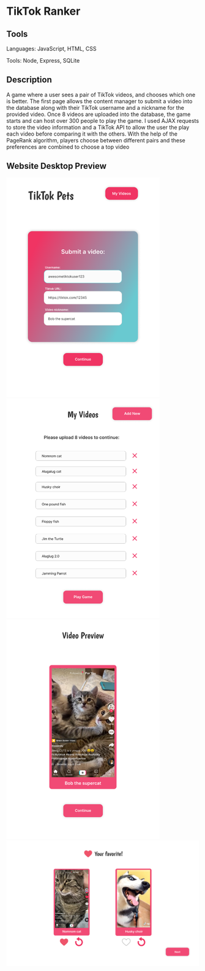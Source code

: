 # TikTok Ranker
## Tools
Languages: JavaScript, HTML, CSS

Tools: Node, Express, SQLite

## Description

A game where a user sees a pair of TikTok videos, and chooses which one is better. The first page allows the content manager to submit a video into the database along with their TikTok username and a nickname for the provided video. Once 8 videos are uploaded into the database, the game starts and can host over 300 people to play the game. I used AJAX requests to store the video information and a TikTok API to allow the user the play each video before comparing it with the others. With the help of the PageRank algorithm, players choose between different pairs and these preferences are combined to choose a top video

## Website Desktop Preview
<p float="left">
  <img src="cover_img/tiktokpet1.png" alt="tiktokpet1" width="400" />
  <img src="cover_img/tiktokpet2.png" alt="tiktokpet2" width="400" /> 
  <img src="cover_img/tiktokpet3.png" alt="tiktokpet3" width="400" />
  <img src="cover_img/tiktokpet4.png" alt="tiktokpet4" width="700" />
</p>

<!-- <img src="cover_img/tiktokpet1.png" alt="tiktokpet1" width="300"/>
<img src="cover_img/tiktokpet2.png" alt="tiktokpet2" width="300"/>
<img src="cover_img/tiktokpet3.png" alt="tiktokpet3" width="300"/>
<img src="cover_img/tiktokpet4.png" alt="tiktokpet4" width="500"/> -->
